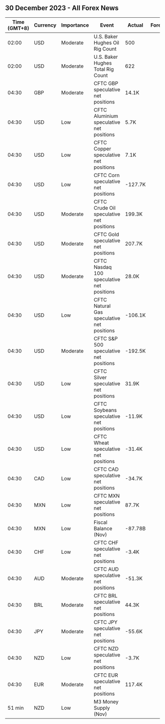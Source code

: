 ## 30 December 2023 - All Forex News

| Time (GMT+8) | Currency | Importance | Event | Actual | Forecast | Previous |
|------|----------|------------|-------|--------|----------|----------|
| 02:00 | USD | Moderate | U.S. Baker Hughes Oil Rig Count | 500 |  | 498 |
| 02:00 | USD | Moderate | U.S. Baker Hughes Total Rig Count | 622 |  | 620 |
| 04:30 | GBP | Moderate | CFTC GBP speculative net positions | 14.1K |  | 19.9K |
| 04:30 | USD | Low | CFTC Aluminium speculative net positions | 5.7K |  | 5.8K |
| 04:30 | USD | Low | CFTC Copper speculative net positions | 7.1K |  | 5.6K |
| 04:30 | USD | Low | CFTC Corn speculative net positions | -127.7K |  | -127.6K |
| 04:30 | USD | Moderate | CFTC Crude Oil speculative net positions | 199.3K |  | 182.7K |
| 04:30 | USD | Moderate | CFTC Gold speculative net positions | 207.7K |  | 201.3K |
| 04:30 | USD | Moderate | CFTC Nasdaq 100 speculative net positions | 28.0K |  | 22.2K |
| 04:30 | USD | Low | CFTC Natural Gas speculative net positions | -106.1K |  | -106.5K |
| 04:30 | USD | Moderate | CFTC S&P 500 speculative net positions | -192.5K |  | -195.4K |
| 04:30 | USD | Low | CFTC Silver speculative net positions | 31.9K |  | 29.8K |
| 04:30 | USD | Low | CFTC Soybeans speculative net positions | -11.9K |  | 2.0K |
| 04:30 | USD | Low | CFTC Wheat speculative net positions | -31.4K |  | -37.0K |
| 04:30 | CAD | Low | CFTC CAD speculative net positions | -34.7K |  | -54.3K |
| 04:30 | MXN | Low | CFTC MXN speculative net positions | 87.7K |  | 84.0K |
| 04:30 | MXN | Low | Fiscal Balance (Nov) | -87.78B |  | -29.58B |
| 04:30 | CHF | Low | CFTC CHF speculative net positions | -3.4K |  | -6.1K |
| 04:30 | AUD | Moderate | CFTC AUD speculative net positions | -51.3K |  | -50.7K |
| 04:30 | BRL | Moderate | CFTC BRL speculative net positions | 44.3K |  | 43.8K |
| 04:30 | JPY | Moderate | CFTC JPY speculative net positions | -55.6K |  | -64.9K |
| 04:30 | NZD | Low | CFTC NZD speculative net positions | -3.7K |  | -3.4K |
| 04:30 | EUR | Moderate | CFTC EUR speculative net positions | 117.4K |  | 114.6K |
| 51 min | NZD | Low | M3 Money Supply (Nov) |  |  | 405.9B |
